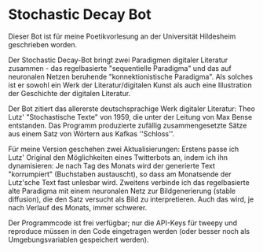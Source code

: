 # Stochastic Decay Bot

Dieser Bot ist für meine Poetikvorlesung an der Universität Hildesheim geschrieben worden.  

Der Stochastic Decay-Bot bringt zwei Paradigmen digitaler Literatur zusammen - das regelbasierte "sequentielle Paradigma" und das auf neuronalen Netzen beruhende "konnektionistische Paradigma". Als solches ist er sowohl ein Werk der Literatur/digitalen Kunst als auch eine Illustration der Geschichte der digitalen Literatur.

Der Bot zitiert das allererste deutschsprachige Werk digitaler Literatur: Theo Lutz' "Stochastische Texte" von 1959, die unter der Leitung von Max Bense entstanden. Das Programm produzierte zufällig zusammengesetzte Sätze aus einem Satz von Wörtern aus Kafkas ''Schloss''. 

Für meine Version geschehen zwei Aktualisierungen: Erstens passe ich Lutz' Original den Möglichkeiten eines Twitterbots an, indem ich ihn dynamisieren: Je nach Tag des Monats wird der generierte Text "korrumpiert" (Buchstaben austauscht), so dass am Monatsende der Lutz'sche Text fast unlesbar wird. Zweitens verbinde ich das regelbasierte alte Paradigma mit einem neuronalen Netz zur Bildgenerierung (stable diffusion), die den Satz versucht als Bild zu interpretieren. Auch das wird, je nach Verlauf des Monats, immer schwerer. 

Der Programmcode ist frei verfügbar; nur die API-Keys für tweepy und reproduce müssen in den Code eingetragen werden (oder besser noch als Umgebungsvariablen gespeichert werden).
